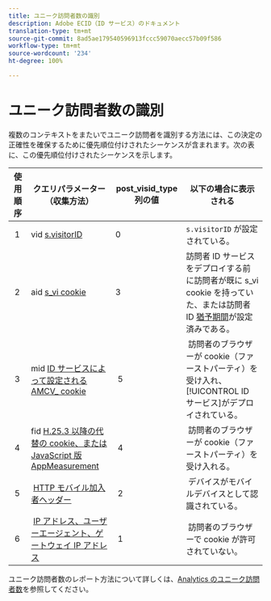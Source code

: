 ```yaml
---
title: ユニーク訪問者数の識別
description: Adobe ECID（ID サービス）のドキュメント
translation-type: tm+mt
source-git-commit: 8ad5ae179540596913fccc59070aecc57b09f586
workflow-type: tm+mt
source-wordcount: '234'
ht-degree: 100%

---
```



# ユニーク訪問者数の識別

複数のコンテキストをまたいでユニーク訪問者を識別する方法には、この決定の正確性を確保するために優先順位付けされたシーケンスが含まれます。次の表に、この優先順位付けされたシーケンスを示します。


| 使用順序 | クエリパラメーター（収集方法） | post_visid_type 列の値 | 以下の場合に表示される |
|---|---|---|---|
|  1  | vid [s.visitorID](https://docs.adobe.com/content/help/ja-JP/analytics/technotes/visitor-identification.html)  | 0  | `s.visitorID` が設定されている。 |
|  2  | aid [s_vi cookie](https://docs.adobe.com/content/help/en/analytics/technotes/visitor-identification.html)  | 3  | 訪問者 ID サービスをデプロイする前に訪問者が既に s_vi cookie を持っていた、または訪問者 ID [猶予期間](https://docs.adobe.com/content/help/ja-JP/id-service/using/reference/analytics-reference/grace-period.html)が設定済みである。 |
|  3  | mid [ID サービスによって設定される AMCV_ cookie](https://docs.adobe.com/content/help/ja-JP/id-service/using/home.html) |  5  |  訪問者のブラウザーが cookie（ファーストパーティ）を受け入れ、[!UICONTROL ID サービス]がデプロイされている。 |
|  4  | fid [H.25.3 以降の代替の cookie、または JavaScript 版 AppMeasurement](https://docs.adobe.com/content/help/en/analytics/technotes/visitor-identification.html) |  4  |  訪問者のブラウザーが cookie（ファーストパーティ）を受け入れる。  |
|  5  |  [HTTP モバイル加入者ヘッダー](https://docs.adobe.com/content/help/en/analytics/technotes/visitor-identification.html) |  2  |  デバイスがモバイルデバイスとして認識されている。  |
|  6  |  [IP アドレス、ユーザーエージェント、ゲートウェイ IP アドレス](https://docs.adobe.com/content/help/en/analytics/technotes/visitor-identification.html) |  1  |  訪問者のブラウザーで cookie が許可されていない。 |

ユニーク訪問者数のレポート方法について詳しくは、[Analytics のユニーク訪問者数](https://docs.adobe.com/content/help/ja-JP/analytics/components/metrics/unique-visitors.translate.html)を参照してください。
